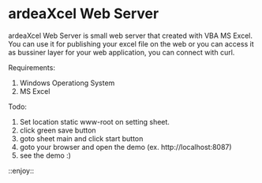 ardeaXcel Web Server
==================

ardeaXcel Web Server is small web server that created with VBA MS Excel. You can use it for publishing 
your excel file on the web or you can access it as bussiner layer for your web application, 
you can connect with curl.


Requirements:  
1. Windows Operationg System    
2. MS Excel    

Todo:    
1. Set location static www-root on setting sheet.   
2. click green save button   
3. goto sheet main and click start button   
4. goto your browser and open the demo (ex. http://localhost:8087)   
5. see the demo :)   
  
::enjoy::   



 


